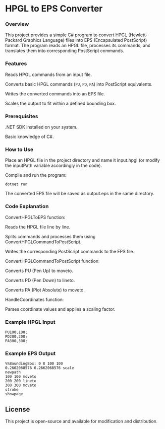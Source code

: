 # HPGL to EPS Converter

### Overview

This project provides a simple C# program to convert HPGL (Hewlett-Packard Graphics Language) files into EPS (Encapsulated PostScript) format. The program reads an HPGL file, processes its commands, and translates them into corresponding PostScript commands.

### Features

Reads HPGL commands from an input file.

Converts basic HPGL commands (```PU```, ```PD```, ```PA```) into PostScript equivalents.

Writes the converted commands into an EPS file.

Scales the output to fit within a defined bounding box.

### Prerequisites

.NET SDK installed on your system.

Basic knowledge of C#.

### How to Use

Place an HPGL file in the project directory and name it input.hpgl (or modify the inputPath variable accordingly in the code).

Compile and run the program:

```dotnet run```

The converted EPS file will be saved as output.eps in the same directory.

### Code Explanation

ConvertHPGLToEPS function:

Reads the HPGL file line by line.

Splits commands and processes them using ConvertHPGLCommandToPostScript.

Writes the corresponding PostScript commands to the EPS file.

ConvertHPGLCommandToPostScript function:

Converts PU (Pen Up) to moveto.

Converts PD (Pen Down) to lineto.

Converts PA (Plot Absolute) to moveto.

HandleCoordinates function:

Parses coordinate values and applies a scaling factor.

### Example HPGL Input
```
PU100,100;
PD200,200;
PA300,300;
```
### Example EPS Output

``` %!PS-Adobe-3.0 EPSF-3.0
%%BoundingBox: 0 0 100 100
0.2662068576 0.2662068576 scale
newpath
100 100 moveto
200 200 lineto
300 300 moveto
stroke
showpage
```
## License

This project is open-source and available for modification and distribution.
